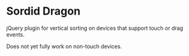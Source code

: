 Sordid Dragon
=============

jQuery plugin for vertical sorting on devices that support touch or drag events.

Does not yet fully work on non-touch devices.
